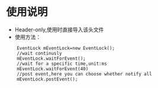 # 使用说明  
- Header-only,使用时直接导入该头文件  
- 使用方法：
```  
    EventLock mEventLock=new EventLock();
    //wait continusly
    mEventLock.waitForEvent();
    //wait for a specific time,unit:ms
    mEventLock.waitForEvent(40)  
    //post event,here you can choose whether notify all
    mEventLock.postEvent();  
```  
